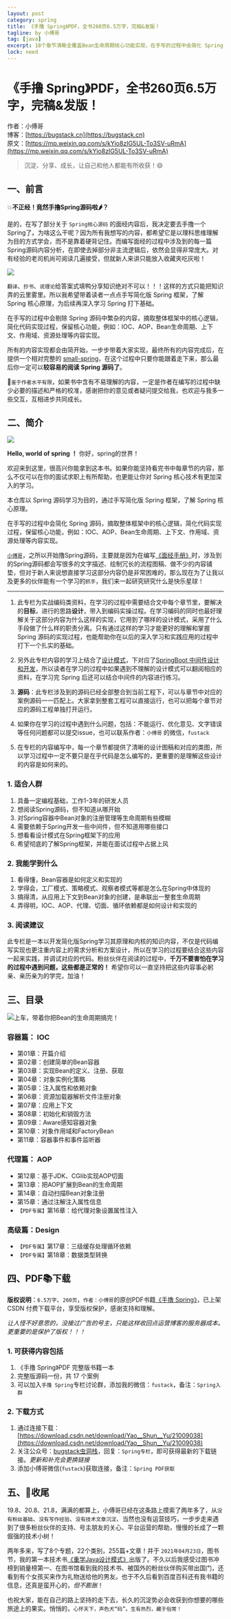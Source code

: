 ```yaml
---
layout: post
category: spring
title: 《手撸 Spring》PDF，全书260页6.5万字，完稿&发版！
tagline: by 小傅哥
tag: [java]
excerpt: 18个章节清晰全覆盖Bean生命周期核心功能实现，在手写的过程中会简化 Spring 源码，摘取整体框架中的核心逻辑，简化代码实现过程，保留核心功能，例如：IOC、AOP、Bean生命周期、上下文、作用域、资源处理等内容实现。
lock: need
---
```


# 《手撸 Spring》PDF，全书260页6.5万字，完稿&发版！

作者：小傅哥
<br/>博客：[https://bugstack.cn](https://bugstack.cn)
<br/>原文：[https://mp.weixin.qq.com/s/kYio8zIG5UL-To3SV-uRmA](https://mp.weixin.qq.com/s/kYio8zIG5UL-To3SV-uRmA)

> 沉淀、分享、成长，让自己和他人都能有所收获！😄

## 一、前言

💥**不正经！竟然手撸Spring源码啦🌶？** 

是的，在写了部分关于 `Spring核心源码` 的面经内容后，我决定要去手撸一个Spring了。为啥这么干呢？因为所有我想写的内容，都希望它是以理科思维理解为目的方式学会，而不是靠着硬背记住。而编写面经的过程中涉及到的每一篇Spring源码内容分析，在即使去掉部分非主流逻辑后，依然会显得非常庞大。对有经验的老司机尚可阅读几遍接受，但就新人来讲只能放入收藏夹吃灰啦！

![](https://bugstack.cn/assets/images/spring/spring-1-02.png)

`翻译`、`抄书`、`说理论`给答案式填鸭分享知识绝对不可以！！！这样的方式只能把知识弄的云里雾里。所以我希望带着读者一点点手写简化版 Spring 框架，了解 Spring 核心原理，为后续再深入学习 Spring 打下基础。

在手写的过程中会剔除 Spring 源码中繁杂的内容，摘取整体框架中的核心逻辑，简化代码实现过程，保留核心功能，例如：IOC、AOP、Bean生命周期、上下文、作用域、资源处理等内容实现。

所有的内容实现都会由简开始，一步步带着大家实现，最终所有的内容完成后，在提供一个相对完整的 [small-spring](https://github.com/fuzhengwei/small-spring)，在这个过程中只要你能跟着走下来，那么最后你一定可以**较容易的阅读 Spring 源码了**。

💋`鉴于作者水平有限`，如果书中含有不易理解的内容，一定是作者在编写的过程中缺少必要的描述和严格的校准，感谢把你的意见或者疑问提交给我，也欢迎与我多一些交互，互相进步共同成长。

## 二、简介

![](https://bugstack.cn/assets/images/spring/spring-0-04.png)

**Hello, world of spring ！**  你好，spring的世界！

欢迎来到这里，很高兴你能拿到这本书。如果你能坚持看完书中每章节的内容，那么不仅可以在你的面试求职上有所帮助，也更能让你对 Spring 核心技术有更加深入的学习。

本仓库以 Spring 源码学习为目的，通过手写简化版 Spring 框架，了解 Spring 核心原理。

在手写的过程中会简化 Spring 源码，摘取整体框架中的核心逻辑，简化代码实现过程，保留核心功能，例如：IOC、AOP、Bean生命周期、上下文、作用域、资源处理等内容实现。

[`小傅哥`](https://bugstack.cn/)，之所以开始撸Spring源码，主要就是因为在编写[《面经手册》](https://bugstack.cn/itstack/interview.html)时，涉及到的Spring源码都会写很多的文字描述、绘制冗长的流程图稿、做不少的内容铺垫，但对于新人来说想直接学习这部分内容仍是非常困难的，那么现在为了让我以及更多的伙伴能有一个学习的`抓手`，我们来一起研究研究什么是快乐星球！

---

1. 此专栏为实战编码类资料，在学习的过程中需要结合文中每个章节里，要解决的**目标**，进行的思路**设计**，带入到编码实操过程。在学习编码的同时也最好理解关于这部分内容为什么这样的实现，它用到了哪样的设计模式，采用了什么手段做了什么样的职责分离。只有通过这样的学习才能更好的理解和掌握 Spring 源码的实现过程，也能帮助你在以后的深入学习和实践应用的过程中打下一个扎实的基础。

2. 另外此专栏内容的学习上结合了[设计模式](https://item.jd.com/13218336.html)，下对应了[SpringBoot 中间件设计和开发](https://juejin.cn/book/6940996508632219689)，所以读者在学习的过程中如果遇到不理解的设计模式可以翻阅相应的资料，在学习完 Spring 后还可以结合中间件的内容进行练习。

3. **源码**：此专栏涉及到的源码已经全部整合到当前工程下，可以与章节中对应的案例源码一一匹配上。大家拿到整套工程可以直接运行，也可以把每个章节对应的源码工程单独打开运行。

4. 如果你在学习的过程中遇到什么问题，包括：不能运行、优化意见、文字错误等任何问题都可以提交issue，也可以联系作者：`小傅哥` 的微信，`fustack`

5. 在专栏的内容编写中，每一个章节都提供了清晰的设计图稿和对应的类图，所以学习过程中一定不要只是在乎代码是怎么编写的，更重要的是理解这些设计的内容是如何来的。

### 1. 适合人群

1. 具备一定编程基础，工作1-3年的研发人员
2. 想阅读Spring源码，但不知道从哪开始
3. 对Spring容器中Bean对象的注册管理等生命周期有些模糊
4. 需要依赖于Spring开发一些中间件，但不知道用哪些接口
5. 想看看设计模式在Spring框架下的应用
6. 希望彻底的了解Spring框架，并能在面试过程中占据上风

### 2. 我能学到什么

1. 看得懂，Bean容器是如何定义和实现的
2. 学得会，工厂模式、策略模式、观察者模式等都是怎么在Spring中体现的
3. 搞得清，从应用上下文到Bean对象的创建，是串联出一整套生命周期
4. 弄得明，IOC、AOP、代理、切面、循环依赖都是如何设计和实现的

### 3. 阅读建议

此专栏是一本以开发简化版Spring学习其原理和内核的知识内容，不仅是代码编写实现也更注重内容上的需求分析和方案设计，所以在学习的过程要结合这些内容一起来实践，并调试对应的代码。粉丝伙伴在阅读的过程中，**千万不要害怕在学习的过程中遇到问题，这些都是正常的！** 希望你可以一直坚持把这些内容事必躬亲、亲历亲为的学完，加油！

## 三、目录

![上车，带着你把Bean的生命周期搞完！](https://bugstack.cn/assets/images/spring/spring-0-03.png)

### 容器篇： IOC

- 第01章：开篇介绍
- 第02章：创建简单的Bean容器
- 第03章：实现Bean的定义、注册、获取
- 第04章：对象实例化策略
- 第05章：注入属性和依赖对象
- 第06章：资源加载器解析文件注册对象
- 第07章：应用上下文
- 第08章：初始化和销毁方法
- 第09章：Aware感知容器对象
- 第10章：对象作用域和FactoryBean
- 第11章：容器事件和事件监听器

###  代理篇： AOP

- 第12章：基于JDK、CGlib实现AOP切面
- 第13章：把AOP扩展到Bean的生命周期
- 第14章：自动扫描Bean对象注册
- 第15章：通过注解注入属性信息
- `【PDF专属】`第16章：给代理对象设置属性注入 

### 高级篇：Design

- `【PDF专属】`第17章：三级缓存处理循环依赖
- `【PDF专属】`第18章：数据类型转换

## 四、PDF📚下载

**版权说明**：`6.5万字`、`260页`，`作者：小傅哥`的原创PDF书籍[《手撸 Spring》](#)，已上架 CSDN 付费下载平台，享受版权保护，感谢支持和理解。

*让人怪不好意思的，没接过广告的号主，只能这样收回点运营博客的服务器成本。更重要的是保护了版权！！！*

### 1. 可获得内容包括

1. 《手撸 Spring》PDF 完整版书籍一本
2. 完整版源码一份，共 17 个案例
3. 可以加入`手撸 Spring`专栏讨论群，添加我的微信：`fustack`，备注：`Spring入群`

### 2. 下载方式

1. 通过连接下载：[https://download.csdn.net/download/Yao__Shun__Yu/21009038](https://download.csdn.net/download/Yao__Shun__Yu/21009038)
2. 关注公众号：[bugstack虫洞栈](https://bugstack.cn/assets/images/qrcode.png)，回复：`Spring专栏`，即可获得最新的下载链接。*更新和补充会更换链接*
3. 添加小傅哥微信(`fustack`)获取连接，备注：`Spring PDF获取`

## 五、🎉收尾

19.8、20.8、21.8，满满的都算上，小傅哥已经在这条路上摸索了两年多了，从`没有粉丝基础`、`没有写作经验`、`没有技术文章沉淀`、当然也没有运营技巧，一步步走来遇到了很多粉丝伙伴的支持、号主朋友的关心、平台运营的帮助，慢慢的长成了一颗倔强的技术小树！

两年多来，写了8个专题，22个类别，255篇+文章！并于 `2021年04月23日`，图书节，我的第一本技术书[《重学Java设计模式》](https://item.jd.com/13218336.html)出版了。不久以后我感受过图书冲榜到销量榜第一、在图书馆看到我的技术书、被国外的粉丝伙伴购买带出国门，还看到有个女孩买来作为礼物送给他的男友。也于不久后看到百度百科还有我书籍的信息，还真是蛮开心的，*但不膨胀*！

也祝大家，能在自己的路上坚持的走下去，长久的沉淀势必会收获到你想要的哪些旅途上的果实。悄悄的，`心怀天下，声色犬“码”。生有热烈，藏于俗常！`

